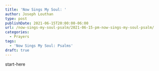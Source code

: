 ```yaml
---
title: 'Now Sings My Soul: '
author: Joseph Louthan
type: post
publishDate: 2021-06-15T20:00:00-06:00
url: /now-sings-my-soul-psalm/2021-06-15-pm-now-sings-my-soul-psalm/
categories:
  - Prayers
tags:
  - 'Now Sings My Soul: Psalms'
draft: true
---
```

<div style="font-variant: small-caps;">

</div>
    start-here
